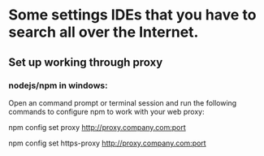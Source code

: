 # Some settings IDEs that you have to search all over the Internet.
## Set up working through proxy
### nodejs/npm in windows:
Open an command prompt or terminal session and run the following commands to configure npm to work with your web proxy: 

  npm config set proxy http://proxy.company.com:port

  npm config set https-proxy http://proxy.company.com:port
